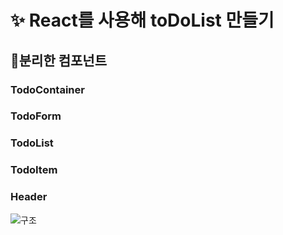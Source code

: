 #  ✨ React를 사용해 toDoList 만들기

## 📍분리한 컴포넌트
### TodoContainer
### TodoForm
### TodoList
### TodoItem
### Header

![구조](https://github.com/hyeonw8/toDoList/assets/114726736/2a600af7-e6ca-453a-a06f-3a7ef1d02fab)
